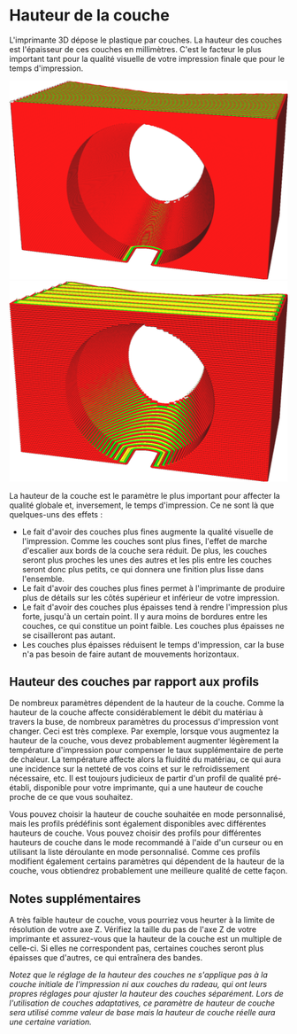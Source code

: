 Hauteur de la couche
====
L'imprimante 3D dépose le plastique par couches. La hauteur des couches est l'épaisseur de ces couches en millimètres. C'est le facteur le plus important tant pour la qualité visuelle de votre impression finale que pour le temps d'impression.

![0,1mm hauteur de couche](../../../articles/images/layer_height_0.1.png)
![0,2mm hauteur de couche](../../../articles/images/layer_height_0.3.png)

La hauteur de la couche est le paramètre le plus important pour affecter la qualité globale et, inversement, le temps d'impression. Ce ne sont là que quelques-uns des effets :
* Le fait d'avoir des couches plus fines augmente la qualité visuelle de l'impression. Comme les couches sont plus fines, l'effet de marche d'escalier aux bords de la couche sera réduit. De plus, les couches seront plus proches les unes des autres et les plis entre les couches seront donc plus petits, ce qui donnera une finition plus lisse dans l'ensemble.
* Le fait d'avoir des couches plus fines permet à l'imprimante de produire plus de détails sur les côtés supérieur et inférieur de votre impression.
* Le fait d'avoir des couches plus épaisses tend à rendre l'impression plus forte, jusqu'à un certain point. Il y aura moins de bordures entre les couches, ce qui constitue un point faible. Les couches plus épaisses ne se cisailleront pas autant.
* Les couches plus épaisses réduisent le temps d'impression, car la buse n'a pas besoin de faire autant de mouvements horizontaux.

Hauteur des couches par rapport aux profils
----
De nombreux paramètres dépendent de la hauteur de la couche. Comme la hauteur de la couche affecte considérablement le débit du matériau à travers la buse, de nombreux paramètres du processus d'impression vont changer. Ceci est très complexe. Par exemple, lorsque vous augmentez la hauteur de la couche, vous devez probablement augmenter légèrement la température d'impression pour compenser le taux supplémentaire de perte de chaleur. La température affecte alors la fluidité du matériau, ce qui aura une incidence sur la netteté de vos coins et sur le refroidissement nécessaire, etc. Il est toujours judicieux de partir d'un profil de qualité pré-établi, disponible pour votre imprimante, qui a une hauteur de couche proche de ce que vous souhaitez.

Vous pouvez choisir la hauteur de couche souhaitée en mode personnalisé, mais les profils prédéfinis sont également disponibles avec différentes hauteurs de couche. Vous pouvez choisir des profils pour différentes hauteurs de couche dans le mode recommandé à l'aide d'un curseur ou en utilisant la liste déroulante en mode personnalisé. Comme ces profils modifient également certains paramètres qui dépendent de la hauteur de la couche, vous obtiendrez probablement une meilleure qualité de cette façon.

Notes supplémentaires
----
A très faible hauteur de couche, vous pourriez vous heurter à la limite de résolution de votre axe Z. Vérifiez la taille du pas de l'axe Z de votre imprimante et assurez-vous que la hauteur de la couche est un multiple de celle-ci. Si elles ne correspondent pas, certaines couches seront plus épaisses que d'autres, ce qui entraînera des bandes.

*Notez que le réglage de la hauteur des couches ne s'applique pas à la couche initiale de l'impression ni aux couches du radeau, qui ont leurs propres réglages pour ajuster la hauteur des couches séparément. Lors de l'utilisation de couches adaptatives, ce paramètre de hauteur de couche sera utilisé comme valeur de base mais la hauteur de couche réelle aura une certaine variation.*


